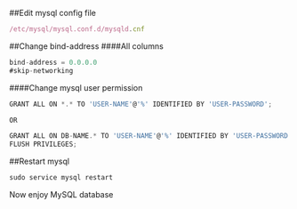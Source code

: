 ##Edit mysql config file
```javascript
/etc/mysql/mysql.conf.d/mysqld.cnf
```
##Change bind-address
####All columns
```javascript
bind-address = 0.0.0.0
#skip-networking
```
####Change mysql user permission
```javascript
GRANT ALL ON *.* TO 'USER-NAME'@'%' IDENTIFIED BY 'USER-PASSWORD';

OR

GRANT ALL ON DB-NAME.* TO 'USER-NAME'@'%' IDENTIFIED BY 'USER-PASSWORD';
FLUSH PRIVILEGES;
```
##Restart mysql
```javascript
sudo service mysql restart
```

Now enjoy MySQL database
